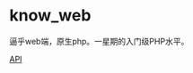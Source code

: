 # know_web
逼乎web端，原生php。一星期的入门级PHP水平。

[API](https://github.com/Jude95/know_web/blob/master/api.md)
